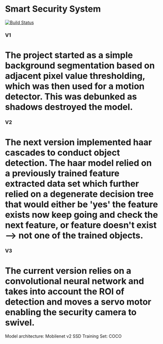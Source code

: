# Smart Security System

[![Build Status](https://travis-ci.org/joemccann/dillinger.svg?branch=master)](https://travis-ci.org/joemccann/dillinger)

### V1
# The project started as a simple background segmentation based on adjacent pixel value thresholding, which was then used for a motion detector. This was debunked as shadows destroyed the model.

### V2
# The next version implemented haar cascades to conduct object detection. The haar model relied on a previously trained feature extracted data set which further relied on a degenerate decision tree that would either be 'yes' the feature exists now keep going and check the next feature, or feature doesn't exist --> not one of the trained objects.

### V3 
# The current version relies on a convolutional neural network and takes into account the ROI of detection and moves a servo motor enabling the security camera to swivel.
Model architecture: Mobilenet v2 SSD 
Training Set: COCO
